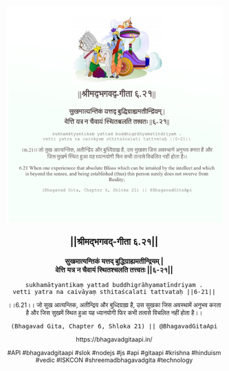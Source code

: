 <img src="../../asset/BG_6_21.png"/>
<center><h2>||श्रीमद्‍भगवद्‍-गीता ६.२१||</h2>
<h3>सुखमात्यन्तिकं यत्तद् बुद्धिग्राह्यमतीन्द्रियम् |<br/>वेत्ति यत्र न चैवायं स्थितश्चलति तत्त्वतः ||६-२१||</h3>
<pre>sukhamātyantikaṃ yattad buddhigrāhyamatīndriyam .<br/>vetti yatra na caivāyaṃ sthitaścalati tattvataḥ ||6-21||</pre>
<p>।।6.21।। जो सुख आत्यन्तिक, अतीन्द्रिय और बुध्दिग्राह्म है, उस सुखका जिस अवस्थामें अनुभव करता है और जिस सुखमें स्थित हुआ यह ध्यानयोगी फिर कभी तत्वसे विचलित नहीं होता है।।</p>
<pre>(Bhagavad Gita, Chapter 6, Shloka 21) || @BhagavadGitaApi</pre><p>https://bhagavadgitaapi.in/</p><p>#API #bhagavadgitaapi #slok #nodejs #js #api #gitaapi #krishna #hinduism #vedic #ISKCON #shreemadbhagavadgita #technology</p></center>